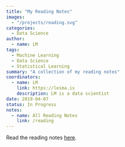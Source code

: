 ```yaml
---
title: "My Reading Notes"
images:
  - "/projects/reading.svg"
categories:
  - Data Science
author:
  - name: LM
tags:
  - Machine Learning
  - Data Science
  - Statistical Learning
summary: "A collection of my reading notes"
coordinators:
  - name: LM
    link: https://leima.is
    description: LM is a data scientist
date: 2019-04-07
status: In Progress
notes:
  - name: All Reading Notes
    link: /reading
---
```



Read the reading notes [here](/reading).